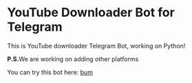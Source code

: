 # YouTube Downloader Bot for Telegram
This is YouTube downloader Telegram Bot, working on Python!

<b>P.S.</b>We are working on adding other platforms


You can try this bot here: <a href="https://t.me/getsdownload_bot">bum<a/>
